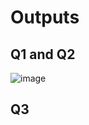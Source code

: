 # Outputs

## Q1 and Q2
![image](https://github.com/user-attachments/assets/812836da-9d4c-467a-8434-58c7752e44eb)

## Q3
